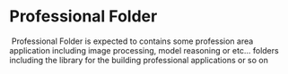 # Professional Folder

​	Professional Folder is expected to contains some profession area application including image processing, model reasoning or etc... folders including the library for the building professional applications or so on